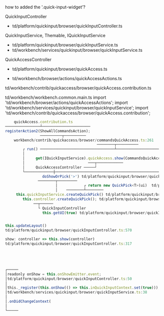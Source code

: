 how to added the '.quick-input-widget’?

QuickInputController
- td/platform/quickinput/browser/quickInputController.ts

QuickInputService, Themable, IQuickInputService
- td/platform/quickinput/browser/quickInputService.ts
- td/workbench/services/quickinput/browser/quickInputService.ts

QuickAccessController
- td/platform/quickinput/browser/quickAccess.ts

- td/workbench/browser/actions/quickAccessActions.ts

td/workbench/contrib/quickaccess/browser/quickAccess.contribution.ts




td/workbench/workbench.common.main.ts
import 'td/workbench/browser/actions/quickAccessActions';
import 'td/workbench/services/quickinput/browser/quickInputService';
import 'td/workbench/contrib/quickaccess/browser/quickAccess.contribution';


```ts
    quickAccess.contribution.ts
────────────────┴──────────────────────
registerAction2(ShowAllCommandsAction);
                ──────────┬──────────
    workbench/contrib/quickaccess/browser/commandsQuickAccess.ts:261
                                          ────────┬──────────
        ┌ run() ──────────────────────────────────┴────────────────────────────────────────┐
        │                                                                          '>'─┐   │
        │     get(IQuickInputService).quickAccess.show(CommandsQuickAccessProvider.PREFIX) │
        │                             ───┬────────────                                     │
        │     QuickAccessController ─────┘                                                 │
        └─────────────┼────────────────────────────────────────────────────────────────────┘             
                 doShowOrPick('>') td/platform/quickinput/browser/quickAccess.ts:45
               ────────┬─────────
                       │            ┌ return new QuickPick<T>(ui)  td/platform/quickinput/browser/quickInputController.ts:522
                       │    ────────┴────────
     this.quickInputService.createQuickPick() td/platform/quickinput/browser/quickAccess.ts:98
        this.controller.createQuickPick(); td/platform/quickinput/browser/quickInputService.ts:167
             ──┬──────
               └ QuickInputController
                 this.getUI(true) td/platform/quickinput/browser/quickInputController.ts:519


this.updateLayout()
td/platform/quickinput/browser/quickInputController.ts:570

show: controller => this.show(controller)
td/platform/quickinput/browser/quickInputController.ts:317





┌─────
│readonly onShow = this.onShowEmitter.event;
│td/platform/quickinput/browser/quickInputController.ts:50
│
│this._register(this.onShow(() => this.inQuickInputContext.set(true)));
│td/workbench/services/quickinput/browser/quickInputService.ts:38
│
│.onDidChangeContext(
│
└─────
```
